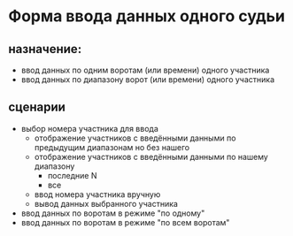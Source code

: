 # Форма ввода данных одного судьи

## назначение:

- ввод данных по одним воротам (или времени) одного участника
- ввод данных по диапазону ворот (или времени) одного участника

## сценарии
- выбор номера участника для ввода
  - отображение участников с введёнными данными по предыдущим диапазонам но без нашего
  - отображение участников с введёнными данными по нашему диапазону
    - последние N
    - все
  - ввод номера участника вручную
  - вывод данных выбранного участника
- ввод данных по воротам в режиме "по одному"
- ввод данных по воротам в режиме "по всем воротам"
